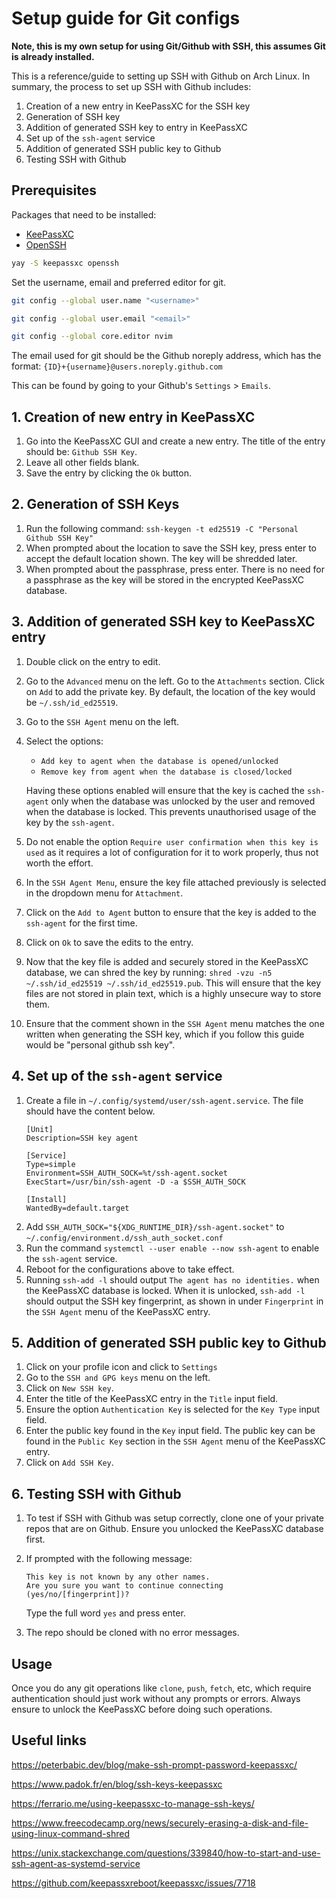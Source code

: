 # Setup guide for Git configs

**Note, this is my own setup for using Git/Github with SSH, this assumes Git is already installed.**

This is a reference/guide to setting up SSH with Github on Arch Linux.
In summary, the process to set up SSH with Github includes:
1. Creation of a new entry in KeePassXC for the SSH key
2. Generation of SSH key
3. Addition of generated SSH key to entry in KeePassXC
4. Set up of the `ssh-agent` service
5. Addition of generated SSH public key to Github
6. Testing SSH with Github

## Prerequisites

Packages that need to be installed:
- [KeePassXC](https://github.com/keepassxreboot/keepassxc)
- [OpenSSH](https://archlinux.org/packages/core/x86_64/openssh/)

```sh
yay -S keepassxc openssh
```

Set the username, email and preferred editor for git.
```sh
git config --global user.name "<username>"

git config --global user.email "<email>"

git config --global core.editor nvim
```

The email used for git should be the Github noreply address, which has the format: `{ID}+{username}@users.noreply.github.com`

This can be found by going to your Github's `Settings` > `Emails`.

## 1. Creation of new entry in KeePassXC
1. Go into the KeePassXC GUI and create a new entry. The title of the entry should be: `Github SSH Key`.
2. Leave all other fields blank.
3. Save the entry by clicking the `Ok` button.

## 2. Generation of SSH Keys
1. Run the following command: `ssh-keygen -t ed25519 -C "Personal Github SSH Key"`
2. When prompted about the location to save the SSH key, press enter to accept the default location shown. The key will be shredded later.
3. When prompted about the passphrase, press enter. There is no need for a passphrase as the key will be stored in the encrypted KeePassXC database.

## 3. Addition of generated SSH key to KeePassXC entry
1. Double click on the entry to edit. 
2. Go to the `Advanced` menu on the left. Go to the `Attachments` section. Click on `Add` to add the private key. By default, the location of the key would be `~/.ssh/id_ed25519`.
3. Go to the `SSH Agent` menu on the left. 
4. Select the options: 
    - `Add key to agent when the database is opened/unlocked`
    - `Remove key from agent when the database is closed/locked`
    
    Having these options enabled will ensure that the key is cached the `ssh-agent` only when the database was unlocked by the user and removed when the database is locked. This prevents unauthorised usage of the key by the `ssh-agent`. 
5. Do not enable the option `Require user confirmation when this key is used` as it requires a lot of configuration for it to work properly, thus not worth the effort.
6. In the `SSH Agent Menu`, ensure the key file attached previously is selected in the dropdown menu for `Attachment`.
7. Click on the `Add to Agent` button to ensure that the key is added to the `ssh-agent` for the first time.
8. Click on `Ok` to save the edits to the entry.
9. Now that the key file is added and securely stored in the KeePassXC database, we can shred the key by running: `shred -vzu -n5 ~/.ssh/id_ed25519 ~/.ssh/id_ed25519.pub`. This will ensure that the key files are not stored in plain text, which is a highly unsecure way to store them.
10. Ensure that the comment shown in the `SSH Agent` menu matches the one written when generating the SSH key, which if you follow this guide would be "personal github ssh key".

## 4. Set up of the `ssh-agent` service
1. Create a file in `~/.config/systemd/user/ssh-agent.service`. The file should have the content below.
    ```
    [Unit]
    Description=SSH key agent
    
    [Service]
    Type=simple
    Environment=SSH_AUTH_SOCK=%t/ssh-agent.socket
    ExecStart=/usr/bin/ssh-agent -D -a $SSH_AUTH_SOCK
    
    [Install]
    WantedBy=default.target
    ```
2. Add `SSH_AUTH_SOCK="${XDG_RUNTIME_DIR}/ssh-agent.socket"` to `~/.config/environment.d/ssh_auth_socket.conf`
3. Run the command `systemctl --user enable --now ssh-agent` to enable the `ssh-agent` service.
4. Reboot for the configurations above to take effect.
5. Running `ssh-add -l` should output `The agent has no identities.` when the KeePassXC database is locked. When it is unlocked, `ssh-add -l` should output the SSH key fingerprint, as shown in under `Fingerprint` in the `SSH Agent` menu of the KeePassXC entry.

## 5. Addition of generated SSH public key to Github
1. Click on your profile icon and click to `Settings`
2. Go to the `SSH and GPG keys` menu on the left.
3. Click on `New SSH key`.
4. Enter the title of the KeePassXC entry in the `Title` input field.
5. Ensure the option `Authentication Key` is selected for the `Key Type` input field.
6. Enter the public key found in the `Key` input field. The public key can be found in the `Public Key` section in the `SSH Agent` menu of the KeePassXC entry.
7. Click on `Add SSH Key`.

## 6. Testing SSH with Github
1. To test if SSH with Github was setup correctly, clone one of your private repos that are on Github. Ensure you unlocked the KeePassXC database first.
2. If prompted with the following message: 
    ```
    This key is not known by any other names.
    Are you sure you want to continue connecting (yes/no/[fingerprint])?
    ```
    Type the full word `yes` and press enter.

3. The repo should be cloned with no error messages.

## Usage

Once you do any git operations like `clone`, `push`, `fetch`, etc, which require authentication should just work without any prompts or errors. Always ensure to unlock the KeePassXC before doing such operations.

## Useful links

https://peterbabic.dev/blog/make-ssh-prompt-password-keepassxc/

https://www.padok.fr/en/blog/ssh-keys-keepassxc

https://ferrario.me/using-keepassxc-to-manage-ssh-keys/

https://www.freecodecamp.org/news/securely-erasing-a-disk-and-file-using-linux-command-shred

https://unix.stackexchange.com/questions/339840/how-to-start-and-use-ssh-agent-as-systemd-service

https://github.com/keepassxreboot/keepassxc/issues/7718
